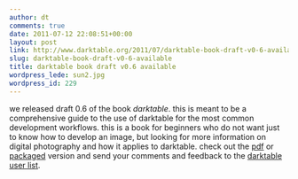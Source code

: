 ```yaml
---
author: dt
comments: true
date: 2011-07-12 22:08:51+00:00
layout: post
link: http://www.darktable.org/2011/07/darktable-book-draft-v0-6-available/
slug: darktable-book-draft-v0-6-available
title: darktable book draft v0.6 available
wordpress_lede: sun2.jpg
wordpress_id: 229
---
```


we released draft 0.6 of the book _darktable_. this is meant to be a comprehensive guide to the use of darktable for the most common development workflows. this is a book for beginners who do not want just to know how to develop an image, but looking for more information on digital photography and how it applies to darktable. check out the [pdf](http://api.ge.tt/0/2OZkBP1/2/blob/download) or [packaged](http://api.ge.tt/0/2OZkBP1/1/blob/download) version and send your comments and feedback to the [darktable user list](https://lists.sourceforge.net/lists/listinfo/darktable-users).
